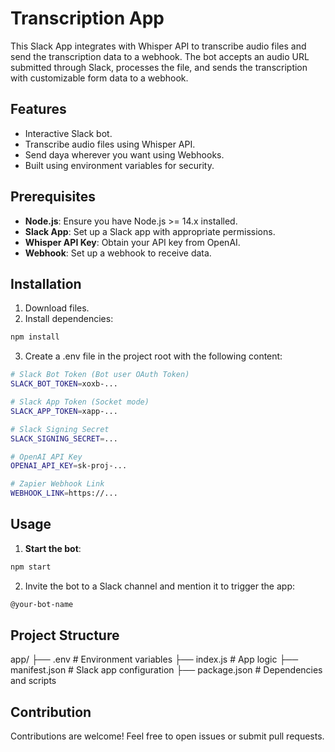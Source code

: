 # Transcription App

This Slack App integrates with Whisper API to transcribe audio files and send the transcription data to a webhook. The bot accepts an audio URL submitted through Slack, processes the file, and sends the transcription with customizable form data to a webhook.

## Features
- Interactive Slack bot.
- Transcribe audio files using Whisper API.
- Send daya wherever you want using Webhooks.
- Built using environment variables for security.

## Prerequisites
- **Node.js**: Ensure you have Node.js >= 14.x installed.
- **Slack App**: Set up a Slack app with appropriate permissions.
- **Whisper API Key**: Obtain your API key from OpenAI.
- **Webhook**: Set up a webhook to receive data.

## Installation

1. Download files.
2. Install dependencies:
```bash
npm install
 ```
3. Create a .env file in the project root with the following content:
```bash
# Slack Bot Token (Bot user OAuth Token)
SLACK_BOT_TOKEN=xoxb-...

# Slack App Token (Socket mode)
SLACK_APP_TOKEN=xapp-...

# Slack Signing Secret
SLACK_SIGNING_SECRET=...

# OpenAI API Key
OPENAI_API_KEY=sk-proj-...

# Zapier Webhook Link
WEBHOOK_LINK=https://...
```

## Usage

1. **Start the bot**:
```bash
npm start
```
2. Invite the bot to a Slack channel and mention it to trigger the app:
```bash
@your-bot-name
```

## Project Structure

app/
├── .env                 # Environment variables
├── index.js             # App logic
├── manifest.json        # Slack app configuration
├── package.json         # Dependencies and scripts


## Contribution

Contributions are welcome! Feel free to open issues or submit pull requests.
